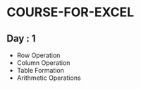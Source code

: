 # COURSE-FOR-EXCEL
## Day : 1
- Row Operation
- Column Operation
- Table Formation
- Arithmetic Operations
